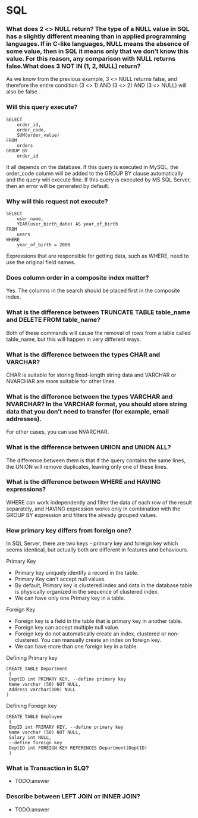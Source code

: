 # SQL


### What does 2 <> NULL return? The type of a NULL value in SQL has a slightly different meaning than in applied programming languages. If in C-like languages, NULL means the absence of some value, then in SQL it means only that we don’t know this value. For this reason, any comparison with NULL returns false.What does 3 NOT IN (1, 2, NULL) return? 

As we know from the previous example, 3 <> NULL returns false, and therefore the entire condition (3 <> 1) AND (3 <> 2) AND (3 <> NULL) will also be false.

### Will this query execute? 
```
SELECT 
	order_id,
	order_code,
	SUM(order_value)
FROM 
	orders
GROUP BY
	order_id
```	
It all depends on the database. If this query is executed in MySQL, the order_code column will be added to the GROUP BY clause automatically and the query will execute fine. If this query is executed by MS SQL Server, then an error will be generated by default.

###  Why will this request not execute? 
```
SELECT 
	user_name,
	YEAR(user_birth_date) AS year_of_birth
FROM 
	users
WHERE
	year_of_birth = 2000
```	
Expressions that are responsible for getting data, such as WHERE, need to use the original field names.

### Does column order in a composite index matter? 
Yes. The columns in the search should be placed first in the composite index.

### What is the difference between TRUNCATE TABLE table_name and DELETE FROM table_name?  

Both of these commands will cause the removal of rows from a table called table_name, but this will happen in very different ways.

### What is the difference between the types CHAR and VARCHAR? 
CHAR is suitable for storing fixed-length string data and VARCHAR or NVARCHAR are more suitable for other lines.

### What is the difference between the types VARCHAR and NVARCHAR? In the VARCHAR format, you should store string data that you don’t need to transfer (for example, email addresses). 
For other cases, you can use NVARCHAR.

### What is the difference between UNION and UNION ALL?  
The difference between them is that if the query contains the same lines, the UNION will remove duplicates, leaving only one of these lines.

### What is the difference between WHERE and HAVING expressions? 
WHERE can work independently and filter the data of each row of the result separately, and HAVING expression works only in combination with the GROUP BY expression and filters the already grouped values.

### How primary key differs from foreign one?
In SQL Server, there are two keys - primary key and foreign key which seems identical, but actually both are different in features and behaviours.

Primary Key
- Primary key uniquely identify a record in the table.
- Primary Key can't accept null values.
- By default, Primary key is clustered index and data in the database table is physically organized in the sequence of clustered index.
- We can have only one Primary key in a table.

Foreign Key
- Foreign key is a field in the table that is primary key in another table.
- Foreign key can accept multiple null value.
- Foreign key do not automatically create an index, clustered or non-clustered. You can manually create an index on foreign key.
- We can have more than one foreign key in a table.

Defining Primary key
```
CREATE TABLE Department 
 (
 DeptID int PRIMARY KEY, --define primary key
 Name varchar (50) NOT NULL,
 Address varchar(100) NULL 
)
```

Defining Foreign key

```
CREATE TABLE Employee 
 (
 EmpID int PRIMARY KEY, --define primary key
 Name varchar (50) NOT NULL,
 Salary int NULL,
 --define foreign key
 DeptID int FOREIGN KEY REFERENCES Department(DeptID)
 ) 

```

### What is Transaction in SLQ?
- TODO:answer

### Describe between LEFT JOIN от INNER JOIN?
- TODO:answer

